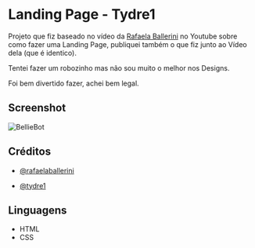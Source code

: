 
# Landing Page - Tydre1

Projeto que fiz baseado no vídeo da [Rafaela Ballerini](https://www.youtube.com/watch?v=llF6vD-RljE) no Youtube sobre como fazer uma Landing Page, publiquei também o que fiz junto ao Vídeo dela (que é identico).

Tentei fazer um robozinho mas não sou muito o melhor nos Designs.

Foi bem divertido fazer, achei bem legal.

## Screenshot

![BellieBot](https://github.com/Tydre1/landing_page-tydre1/assets/132526838/d161bafa-ca48-43a7-a978-31db55ef44a2)

## Créditos

- [@rafaelaballerini](https://github.com/rafaballerini)

- [@tydre1](https://github.com/Tydre1)

## Linguagens

- HTML
- CSS
